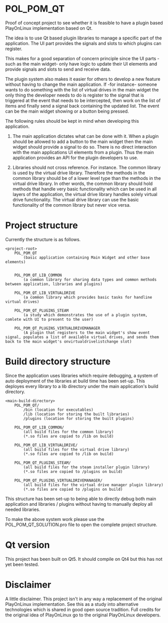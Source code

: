 # POL_POM_QT
Proof of concept project to see whether it is feasible to have a plugin based PlayOnLinux implementation based on Qt.

The idea is to use Qt based plugin libraries to manage a specific part of the application. The UI part provides the signals and slots to which plugins can register.

This makes for a good separation of concern principle since the UI parts -such as the main widget- only have logic to update their UI elements and provide signals and slots to send and receive data.

The plugin system also makes it easier for others to develop a new feature without having to change the main application. If -for instance- someone wants to do something with the list of virtual drives in the main widget the only thing the developer needs to do is register to the signal that is triggered at the event that needs to be intercepted, then work on the list of items and finally send a signal back containing the updated list. The event can be the main widget showing or a button being pressed.

The following rules should be kept in mind when developing this application.

1. The main application dictates what can be done with it. When a plugin should be allowed to add a button to the main widget then the main widget should provide a signal to do so. There is no direct interaction with the main applications UI elements from a plugin. Thus the main application provides an API for the plugin developers to use.

2. Libraries should not cross reference. For instance. The common library is used by the virtual drive library. Therefore the methods in the common library should be of a lower level type than the methods in the virtual drive library. In other words, the common library should hold methods that handle very basic functionality which can be used in all layers of the application, the virtual drive library handles solely virtual drive functionality. The virtual drive library can use the basic functionality of the common library but never vice versa.

# Project structure
Currently the structure is as follows.

	<project-root>
		POL_POM_QT 
			(basic application containing Main Widget and other base elements)
		
  
		POL_POM_QT_LIB_COMMON
			(a common library for sharing data types and common methods between application, libraries and plugins)

		POL_POM_QT_LIB_VIRTUALDRIVE 
			(a common library which provides basic tasks for handline virtual drives)

		POL_POM_QT_PLUGINS_STEAM
			(a study which demonstrates the use of a plugin system, comlete with UI to present to the user)
  
		POL_POM_QT_PLUGINS_VIRTUALDRIVEMANAGER
			(A plugin that registers to the main widget's show event signal, populates a list of available virtual drives, and sends them back to the main widget's onvirtualdrivelistchange slot)

# Build directory structure
Since the application uses libraries which require debugging, a system of auto deployment of the libraries at build time has been set-up. This deployes every library to a lib directory under the main application's build directory. 

	<main-build-directory>
		POL_POM_QT/
			/bin (location for executables)
			/lib (location for storing the built libraries)
			/plugins (location for storing the built plugins)

		POL_POM_QT_LIB_COMMON/
			(all build files for the common library)
			(*.so files are copied to /lib on build)

		POL_POM_QT_LIB_VIRTUALDRIVE/
			(all build files for the virtual drive library)
			(*.so files are copied to /lib on build)

		POL_POM_QT_PLUGINS_STEAM/
			(all build files for the steam installer plugin library)
			(*.so files are copied to /plugins on build)

		POL_POM_QT_PLUGINS_VIRTUALDRIVEMANAGER/
			(all build files for the virtual drive manager plugin library)
			(*.so files are copied to /plugins on build)

This structure has been set-up to being able to directly debug both main application and libraries / plugins without having to manually deploy all needed libraries.

To make the above system work please use the POL_POM_QT_SOLUTION.pro file to open the complete project structure.

# Qt version
This project has been built on Qt5. It should compile on Qt4 but this has not yet been tested.

# Disclaimer
A little disclaimer. This project isn't in any way a replacement of the original PlayOnLinux implementation. See this as a study into alternative technologies which is shared in good open source tradition. Full credits for the original idea of PlayOnLinux go to the original PlayOnLinux developers. 
